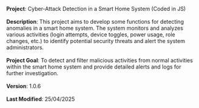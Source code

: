 __Project__: Cyber-Attack Detection in a Smart Home System (Coded in JS)  
<br>
__Description__: This project aims to develop some functions for detecting anomalies in a smart home system. The system monitors and analyzes various activities (login attempts, device toggles, power usage, role changes, etc.) to identify potential security threats and alert the system administrators.  
<br>
__Project Goal__: To detect and filter malicious activities from normal activities within the smart home system and provide detailed alerts and logs for further investigation.  
<br>
__Version__: 1.0.6  
<br>
__Last Modified__: 25/04/2025
